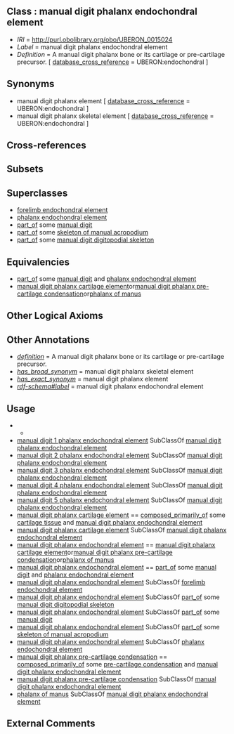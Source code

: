 
## Class : manual digit phalanx endochondral element

 * *IRI* = http://purl.obolibrary.org/obo/UBERON_0015024
 * *Label* = manual digit phalanx endochondral element
 * *Definition* = A manual digit phalanx bone or its cartilage or pre-cartilage precursor. [ [database_cross_reference](../../ef/oboInOwl#hasDbXref.md) = UBERON:endochondral ]

## Synonyms

 * manual digit phalanx element [ [database_cross_reference](../../ef/oboInOwl#hasDbXref.md) = UBERON:endochondral ]
 * manual digit phalanx skeletal element [ [database_cross_reference](../../ef/oboInOwl#hasDbXref.md) = UBERON:endochondral ]

## Cross-references


## Subsets


## Superclasses

 * [forelimb endochondral element](../../UBERON/21/UBERON_0015021.md)
 * [phalanx endochondral element](../../UBERON/23/UBERON_0015023.md)
 * [part_of](../../BFO/50/BFO_0000050.md) some [manual digit](../../UBERON/89/UBERON_0002389.md)
 * [part_of](../../BFO/50/BFO_0000050.md) some [skeleton of manual acropodium](../../UBERON/88/UBERON_0010688.md)
 * [part_of](../../BFO/50/BFO_0000050.md) some [manual digit digitopodial skeleton](../../UBERON/89/UBERON_5102389.md)

## Equivalencies

 * [part_of](../../BFO/50/BFO_0000050.md) some [manual digit](../../UBERON/89/UBERON_0002389.md) and [phalanx endochondral element](../../UBERON/23/UBERON_0015023.md)
 * [manual digit phalanx cartilage element](../../UBERON/86/UBERON_0010686.md)or[manual digit phalanx pre-cartilage condensation](../../UBERON/86/UBERON_0010586.md)or[phalanx of manus](../../UBERON/36/UBERON_0001436.md)

## Other Logical Axioms


## Other Annotations

 * *[definition](../../IAO/15/IAO_0000115.md)* = A manual digit phalanx bone or its cartilage or pre-cartilage precursor.
 * *[has_broad_synonym](../../ym/oboInOwl#hasBroadSynonym.md)* = manual digit phalanx skeletal element
 * *[has_exact_synonym](../../ym/oboInOwl#hasExactSynonym.md)* = manual digit phalanx element
 * *[rdf-schema#label](../../el/rdf-schema#label.md)* = manual digit phalanx endochondral element

## Usage

 * -
 * [manual digit 1 phalanx endochondral element](../../UBERON/25/UBERON_0015025.md) SubClassOf [manual digit phalanx endochondral element](../../UBERON/24/UBERON_0015024.md)
 * [manual digit 2 phalanx endochondral element](../../UBERON/26/UBERON_0015026.md) SubClassOf [manual digit phalanx endochondral element](../../UBERON/24/UBERON_0015024.md)
 * [manual digit 3 phalanx endochondral element](../../UBERON/27/UBERON_0015027.md) SubClassOf [manual digit phalanx endochondral element](../../UBERON/24/UBERON_0015024.md)
 * [manual digit 4 phalanx endochondral element](../../UBERON/28/UBERON_0015028.md) SubClassOf [manual digit phalanx endochondral element](../../UBERON/24/UBERON_0015024.md)
 * [manual digit 5 phalanx endochondral element](../../UBERON/29/UBERON_0015029.md) SubClassOf [manual digit phalanx endochondral element](../../UBERON/24/UBERON_0015024.md)
 * [manual digit phalanx cartilage element](../../UBERON/86/UBERON_0010686.md) == [composed_primarily_of](../../RO/73/RO_0002473.md) some [cartilage tissue](../../UBERON/18/UBERON_0002418.md) and [manual digit phalanx endochondral element](../../UBERON/24/UBERON_0015024.md)
 * [manual digit phalanx cartilage element](../../UBERON/86/UBERON_0010686.md) SubClassOf [manual digit phalanx endochondral element](../../UBERON/24/UBERON_0015024.md)
 * [manual digit phalanx endochondral element](../../UBERON/24/UBERON_0015024.md) == [manual digit phalanx cartilage element](../../UBERON/86/UBERON_0010686.md)or[manual digit phalanx pre-cartilage condensation](../../UBERON/86/UBERON_0010586.md)or[phalanx of manus](../../UBERON/36/UBERON_0001436.md)
 * [manual digit phalanx endochondral element](../../UBERON/24/UBERON_0015024.md) == [part_of](../../BFO/50/BFO_0000050.md) some [manual digit](../../UBERON/89/UBERON_0002389.md) and [phalanx endochondral element](../../UBERON/23/UBERON_0015023.md)
 * [manual digit phalanx endochondral element](../../UBERON/24/UBERON_0015024.md) SubClassOf [forelimb endochondral element](../../UBERON/21/UBERON_0015021.md)
 * [manual digit phalanx endochondral element](../../UBERON/24/UBERON_0015024.md) SubClassOf [part_of](../../BFO/50/BFO_0000050.md) some [manual digit digitopodial skeleton](../../UBERON/89/UBERON_5102389.md)
 * [manual digit phalanx endochondral element](../../UBERON/24/UBERON_0015024.md) SubClassOf [part_of](../../BFO/50/BFO_0000050.md) some [manual digit](../../UBERON/89/UBERON_0002389.md)
 * [manual digit phalanx endochondral element](../../UBERON/24/UBERON_0015024.md) SubClassOf [part_of](../../BFO/50/BFO_0000050.md) some [skeleton of manual acropodium](../../UBERON/88/UBERON_0010688.md)
 * [manual digit phalanx endochondral element](../../UBERON/24/UBERON_0015024.md) SubClassOf [phalanx endochondral element](../../UBERON/23/UBERON_0015023.md)
 * [manual digit phalanx pre-cartilage condensation](../../UBERON/86/UBERON_0010586.md) == [composed_primarily_of](../../RO/73/RO_0002473.md) some [pre-cartilage condensation](../../UBERON/66/UBERON_0005866.md) and [manual digit phalanx endochondral element](../../UBERON/24/UBERON_0015024.md)
 * [manual digit phalanx pre-cartilage condensation](../../UBERON/86/UBERON_0010586.md) SubClassOf [manual digit phalanx endochondral element](../../UBERON/24/UBERON_0015024.md)
 * [phalanx of manus](../../UBERON/36/UBERON_0001436.md) SubClassOf [manual digit phalanx endochondral element](../../UBERON/24/UBERON_0015024.md)

## External Comments

